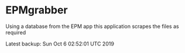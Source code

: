 # EPMgrabber
Using a database from the EPM app this application scrapes the files as required


Latest backup: Sun Oct 6 02:52:01 UTC 2019
